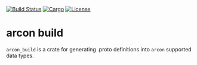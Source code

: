 [![Build Status](https://dev.azure.com/arcon-cda/arcon/_apis/build/status/cda-group.arcon?branchName=master)](https://dev.azure.com/arcon-cda/arcon/_build/latest?definitionId=1&branchName=master)
[![Cargo](https://img.shields.io/badge/crates.io-v0.1.0-orange)](https://crates.io/crates/arcon_build)
[![License](https://img.shields.io/badge/License-AGPL--3.0--only-blue)](https://github.com/cda-group/arcon)

# arcon build

`arcon_build` is a crate for generating .proto definitions into `arcon` supported data types.
